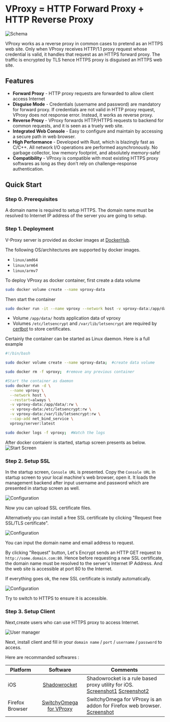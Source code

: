# VProxy = HTTP Forward Proxy + HTTP Reverse Proxy

![Schema](./doc/schema.jpg)

VProxy works as a reverse proxy in common cases to pretend as an HTTPS web site.
Only when VProxy receives HTTP/1.1 proxy request whose credential is valid, it handles that request as an HTTPS forward proxy.
The traffic is encrypted by TLS hence HTTPS proxy is disguised an HTTPS web site.

## Features

* **Forward Proxy** - HTTP proxy requests are forwarded to allow client access Internet
* **Disguise Mode** - Credentials (username and password) are mandatory for forward proxy. If credentials are not valid in HTTP proxy request, VProxy does not response error. Instead, it works as reverse proxy.
* **Reverse Proxy** - VProxy forwards HTTP/HTTPS requests to backend for common requests, and it is seen as a truely web site.
* **Integrated Web Console** - Easy to configure and maintain by accessing a secure path in web browser.
* **High Performance** - Developed with Rust, which is blazingly fast as C/C++. All network I/O operations are performed asynchronously. No garbage collector, low memory footprint, and absolutely memory-safe!
* **Compatibility** - VProxy is compatible with most existing HTTPS proxy softwares as long as they don't rely on challenge–response authentication.


## Quick Start

### Step 0. Prerequisites

A domain name is required to setup HTTPS.  The domain name must be resolved to Internet IP address of the server you are going to setup.

### Step 1. Deployment

V-Proxy server is provided as docker images at [DockerHub](https://hub.docker.com/repository/docker/vproxy/server).

The following OS/architectures are supported by docker images.

* `linux/amd64`
* `linux/arm64`
* `linux/armv7`

To deploy VProxy as docker container, first create a data volume
```bash
sudo docker volume create --name vproxy-data
```

Then start the container
```bash
sudo docker run -it --name vproxy --network host -v vproxy-data:/app/data/:rw -v vproxy-data:/etc/letsencrypt:rw -v vproxy-data:/var/lib/letsencrypt:rw vproxy/server
```

* Volume `/app/data/` hosts application data of vproxy
* Volumes `/etc/letsencrypt` and `/var/lib/letsencrypt` are required by [certbot](https://hub.docker.com/r/certbot/certbot) to store certificates.


Certainly the container can be started as Linux daemon. Here is a full example
```bash
#!/bin/bash

sudo docker volume create --name vproxy-data;  #create data volume

sudo docker rm -f vproxy;  #remove any previous container

#Start the container as daemon
sudo docker run -d \
  --name vproxy \
  --network host \
  --restart=always \
  -v vproxy-data:/app/data/:rw \
  -v vproxy-data:/etc/letsencrypt:rw \
  -v vproxy-data:/var/lib/letsencrypt:rw \
  --cap-add net_bind_service \
  vproxy/server:latest

sudo docker logs -f vproxy;  #Watch the logs
```

After docker contaienr is started, startup screen presents as below.
![Start Screen](./doc/startscreen.jpg)



### Step 2. Setup SSL

In the startup screen, `Console URL` is presented.
Copy the `Console URL` in startup screen to your local machine's web browser, open it.
It loads the management backend after input username and password which are presented in startup screen as well.


![Configuration](./doc/setupssl_1_en.jpg)

Now you can upload SSL certificate files.

Alternatively you can install a free SSL certificate by clicking "Request free SSL/TLS certificate".


![Configuration](./doc/setupssl_2_en.jpg)

You can input the domain name and email address to request.

By clicking "Request" button, Let's Encrypt sends an HTTP GET request to `http://some.domain.com:80`.
Hence before requesting a new SSL certificate, the domain name must be resolved to the server's Internet IP Address.
And the web site is accessible at port 80 to the Internet. 

If everything goes ok, the new SSL certificate is instally automatically.

![Configuration](./doc/setupssl_3_en.jpg)

Try to switch to HTTPS to ensure it is accessible.


### Step 3. Setup Client

Next,create users who can use HTTPS proxy to access Internet.

![User manager](./doc/manage_user.jpg)

Next, install client and fill in your `domain name` / `port` / `username` / `password` to access. 

Here are recommanded softwares :


| Platform        | Software                                                                                                                                     | Comments                                                                                                                         |
|-----------------|:--------------------------------------------------------------------------------------------------------------------------------------------:| ---------------------------------------------------------------------------------------------------------------------------------|
| iOS             | <a href="https://apps.apple.com/us/app/shadowrocket/id932747118" target="_blank">Shadowrocket</a>                                            | Shadowrocket is a rule based proxy utility for iOS. <a href="doc/shadowrocket_1.jpg" target="_blank">Screenshot1</a>  <a href="doc/shadowrocket_2.jpg" target="_blank">Screenshot2</a> |
| Firefox Browser | <a href="https://addons.mozilla.org/en-US/firefox/addon/switchyomega-for-vproxy/" target="_blank">SwitchyOmega for VProxy</a>                | SwitchyOmega for VProxy is an addon for Firefox web browser. <a href="doc/switchyomega.jpg" target="_blank">Screenshot</a>                                                          |


